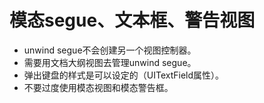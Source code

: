 # 模态segue、文本框、警告视图
* unwind segue不会创建另一个视图控制器。
* 需要用文档大纲视图去管理unwind segue。
* 弹出键盘的样式是可以设定的（UITextField属性）。
* 不要过度使用模态视图和模态警告框。